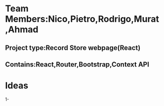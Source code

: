 # Team Members:Nico,Pietro,Rodrigo,Murat,Ahmad
## Project type:Record Store webpage(React)
## Contains:React,Router,Bootstrap,Context API


# Ideas
1-
